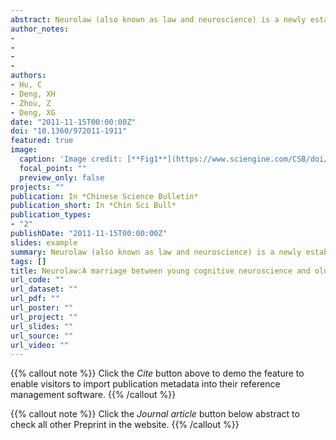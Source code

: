 ```yaml
---
abstract: Neurolaw (also known as law and neuroscience) is a newly established interdisciplinary field that explores the neural mechanisms underlying mental phenomena and behavior relevant to the law, utilizing the methods and techniques of cognitive neuroscience. This field focuses on how legal systems address issues brought forward by advances in cognitive neuroscience. The present article reviews research from four aspects of neurolaw, including:(1) evaluating the reliability of testimony of persons such as witnesses, e.g. assessing truth-telling and false memories; (2) exploring the influence of cognitive neuroscience on legal practice and theories of criminal law; (3) predicting a particular individual’s future riskof recidivism to facilitate legal intervention and decision-making; and (4) regulating the application of drugs and techniques that manipulate cognition. The study of neurolaw not only deepens our understanding of psychological and neural mechanisms related to legal behaviors, but also influences legal practice. However, the emerging field of neurolaw needs to address differences in culture and legal systems between China and western countries.
author_notes:
- 
- 
- 
- 
authors:
- Hu, C
- Deng, XH
- Zhou, Z
- Deng, XG
date: "2011-11-15T00:00:00Z"
doi: "10.1360/972011-1911"
featured: true
image:
  caption: 'Image credit: [**Fig1**](https://www.sciengine.com/CSB/doi/10.1360/972011-1911;JSESSIONID=4be38a9e-30a8-4bd8-92e4-372ba04735e1)'
  focal_point: ""
  preview_only: false
projects: ""
publication: In *Chinese Science Bulletin*
publication_short: In *Chin Sci Bull*
publication_types: 
- "2"
publishDate: "2011-11-15T00:00:00Z"
slides: example
summary: Neurolaw (also known as law and neuroscience) is a newly established interdisciplinary field that explores the neural mechanisms underlying mental phenomena and behavior relevant to the law, utilizing the methods and techniques of cognitive neuroscience.
tags: []
title: Neurolaw:A marriage between young cognitive neuroscience and old law
url_code: ""
url_dataset: ""
url_pdf: ""
url_poster: ""
url_project: ""
url_slides: ""
url_source: ""
url_video: ""
---
```


{{% callout note %}}
Click the _Cite_ button above to demo the feature to enable visitors to import publication metadata into their reference management software.
{{% /callout %}}

{{% callout note %}}
Click the _Journal article_ button below abstract to check all other Preprint in the website.
{{% /callout %}}
